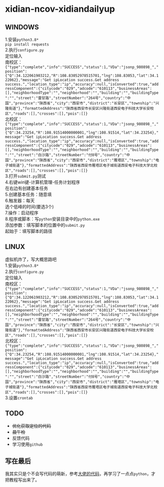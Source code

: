 # xidian-ncov-xidiandailyup  
## WINDOWS  
1.安装`python3.8*`  
`pip install requests`   
2.执行`configure.py`  
定位输入  
南校区：  
`{"type":"complete","info":"SUCCESS","status":1,"VDa":"jsonp_980898_","position":{"Q":34.122061903212,"R":108.83052978515701,"lng":108.83053,"lat":34.122062},"message":"Get ipLocation success.Get address success.","location_type":"ip","accuracy":null,"isConverted":true,"addressComponent":{"citycode":"029","adcode":"610113","businessAreas":[],"neighborhoodType":"","neighborhood":"","building":"","buildingType":"","street":"雷甘路","streetNumber":"264号","country":"中国","province":"陕西省","city":"西安市","district":"长安区","township":"兴隆街道"},"formattedAddress":"陕西省西安市长安区兴隆街道西安电子科技大学长安校区","roads":[],"crosses":[],"pois":[]}`  
北校区：  
`{"type":"complete","info":"SUCCESS","status":1,"VDa":"jsonp_980898_","position":{"Q":34.23254,"R":108.91514000000001,"lng":108.91514,"lat":34.23254},"message":"Get ipLocation success.Get address success.","location_type":"ip","accuracy":null,"isConverted":true,"addressComponent":{"citycode":"029","adcode":"610113","businessAreas":[],"neighborhoodType":"","neighborhood":"","building":"","buildingType":"","street":"白沙路","streetNumber":"付8号","country":"中国","province":"陕西省","city":"西安市","district":"雁塔区","township":"电子城街道"},"formattedAddress":"陕西省西安市雁塔区电子城街道西安电子科技大学北校区","roads":[],"crosses":[],"pois":[]}`  
3.打开`submit.py`测试  
4.右键win键-计算机管理-任务计划程序  
在右边有创建基本任务  
5.创建基本任务：随意填  
6.触发器：每天  
选个低峰的时间(要选3个)  
7.操作：启动程序  
8.程序或脚本：写`python`安装目录中的`python.exe`  
添加参数：填写脚本的位置中的`submit.py`  
起始于：填写脚本的路径  

## LINUX  
虚拟机炸了，写大概思路吧  
1.安装`python3.8*`  
2.执行`configure.py`  
定位输入  
南校区：  
`{"type":"complete","info":"SUCCESS","status":1,"VDa":"jsonp_980898_","position":{"Q":34.122061903212,"R":108.83052978515701,"lng":108.83053,"lat":34.122062},"message":"Get ipLocation success.Get address success.","location_type":"ip","accuracy":null,"isConverted":true,"addressComponent":{"citycode":"029","adcode":"610113","businessAreas":[],"neighborhoodType":"","neighborhood":"","building":"","buildingType":"","street":"雷甘路","streetNumber":"264号","country":"中国","province":"陕西省","city":"西安市","district":"长安区","township":"兴隆街道"},"formattedAddress":"陕西省西安市长安区兴隆街道西安电子科技大学长安校区","roads":[],"crosses":[],"pois":[]}`  
北校区：  
`{"type":"complete","info":"SUCCESS","status":1,"VDa":"jsonp_980898_","position":{"Q":34.23254,"R":108.91514000000001,"lng":108.91514,"lat":34.23254},"message":"Get ipLocation success.Get address success.","location_type":"ip","accuracy":null,"isConverted":true,"addressComponent":{"citycode":"029","adcode":"610113","businessAreas":[],"neighborhoodType":"","neighborhood":"","building":"","buildingType":"","street":"白沙路","streetNumber":"付8号","country":"中国","province":"陕西省","city":"西安市","district":"雁塔区","township":"电子城街道"},"formattedAddress":"陕西省西安市雁塔区电子城街道西安电子科技大学北校区","roads":[],"crosses":[],"pois":[]}`  
3.设置`crontab`  

## TODO
* ~~优化获取定位的代码~~  
* ~~晨午检~~
* 反馈代码
* 学习使用`github`
## 写在最后
我其实只是个不会写代码的萌新，参考[大佬的代码](https://github.com/Apache553/xidian-ncov-report)，再学习了一点点`python`，才把教程写出来了。
